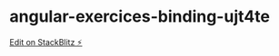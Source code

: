 # angular-exercices-binding-ujt4te

[Edit on StackBlitz ⚡️](https://stackblitz.com/edit/angular-exercices-binding-ujt4te)